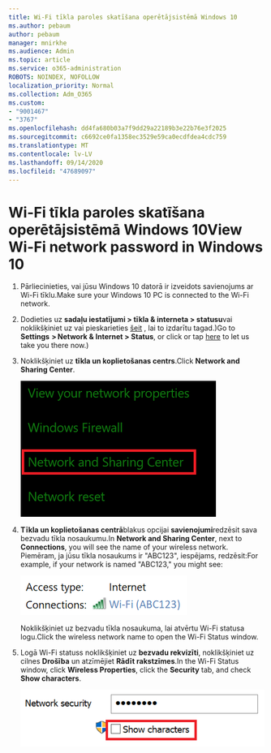 ```yaml
---
title: Wi-Fi tīkla paroles skatīšana operētājsistēmā Windows 10
ms.author: pebaum
author: pebaum
manager: mnirkhe
ms.audience: Admin
ms.topic: article
ms.service: o365-administration
ROBOTS: NOINDEX, NOFOLLOW
localization_priority: Normal
ms.collection: Adm_O365
ms.custom:
- "9001467"
- "3767"
ms.openlocfilehash: dd4fa680b03a7f9dd29a22189b3e22b76e3f2025
ms.sourcegitcommit: c6692ce0fa1358ec3529e59ca0ecdfdea4cdc759
ms.translationtype: MT
ms.contentlocale: lv-LV
ms.lasthandoff: 09/14/2020
ms.locfileid: "47689097"
---
```

# <a name="view-wi-fi-network-password-in-windows-10"></a><span data-ttu-id="f0984-102">Wi-Fi tīkla paroles skatīšana operētājsistēmā Windows 10</span><span class="sxs-lookup"><span data-stu-id="f0984-102">View Wi-Fi network password in Windows 10</span></span>

1. <span data-ttu-id="f0984-103">Pārliecinieties, vai jūsu Windows 10 datorā ir izveidots savienojums ar Wi-Fi tīklu.</span><span class="sxs-lookup"><span data-stu-id="f0984-103">Make sure your Windows 10 PC is connected to the Wi-Fi network.</span></span>

2. <span data-ttu-id="f0984-104">Dodieties uz **sadaļu iestatījumi > tīkla & interneta > statusu**vai noklikšķiniet uz vai pieskarieties [šeit](ms-settings:network?activationSource=GetHelp) , lai to izdarītu tagad.)</span><span class="sxs-lookup"><span data-stu-id="f0984-104">Go to **Settings  > Network & Internet  > Status**, or click or tap [here](ms-settings:network?activationSource=GetHelp) to let us take you there now.)</span></span>

3. <span data-ttu-id="f0984-105">Noklikšķiniet uz **tīkla un koplietošanas centrs**.</span><span class="sxs-lookup"><span data-stu-id="f0984-105">Click **Network and Sharing Center**.</span></span>

    ![Tīkla un koplietošanas centrs.](media/network-sharing-center.png)

4. <span data-ttu-id="f0984-107">**Tīkla un koplietošanas centrā**blakus opcijai **savienojumi**redzēsit sava bezvadu tīkla nosaukumu.</span><span class="sxs-lookup"><span data-stu-id="f0984-107">In **Network and Sharing Center**, next to **Connections**, you will see the name of your wireless network.</span></span> <span data-ttu-id="f0984-108">Piemēram, ja jūsu tīkla nosaukums ir "ABC123", iespējams, redzēsit:</span><span class="sxs-lookup"><span data-stu-id="f0984-108">For example, if your network is named "ABC123," you might see:</span></span>

    ![Tīkla savienojumi.](media/network-connections.png)

    <span data-ttu-id="f0984-110">Noklikšķiniet uz bezvadu tīkla nosaukuma, lai atvērtu Wi-Fi statusa logu.</span><span class="sxs-lookup"><span data-stu-id="f0984-110">Click the wireless network name to open the Wi-Fi Status window.</span></span> 

5. <span data-ttu-id="f0984-111">Logā Wi-Fi statuss noklikšķiniet uz **bezvadu rekvizīti**, noklikšķiniet uz cilnes **Drošība** un atzīmējiet **Rādīt rakstzīmes**.</span><span class="sxs-lookup"><span data-stu-id="f0984-111">In the Wi-Fi Status window, click **Wireless Properties**, click the **Security** tab, and check **Show characters**.</span></span>

    ![Rādīt Wi-Fi paroļu rakstzīmes.](media/show-password-characters.png)


